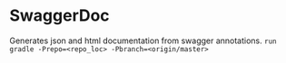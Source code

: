 # SwaggerDoc
Generates json and html documentation from swagger annotations.
`run gradle -Prepo=<repo_loc> -Pbranch=<origin/master>`


